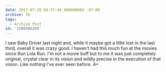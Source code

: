 ```yaml
---
date: 2017-07-20 08:57:49.000000000 -07:00
archive: fb
tags: 
  - Archive Post
id: '1500566269'
---
```


I saw Baby Driver last night and, while it maybe got a little lost in the last third, overall it was crazy good. I haven't had this much fun at the movies since Run Lola Run. I'm not a movie buff but to me it was just completely original, crystal clear in its vision and wildly precise in the execution of that vision. Like nothing I've ever seen before. A+
